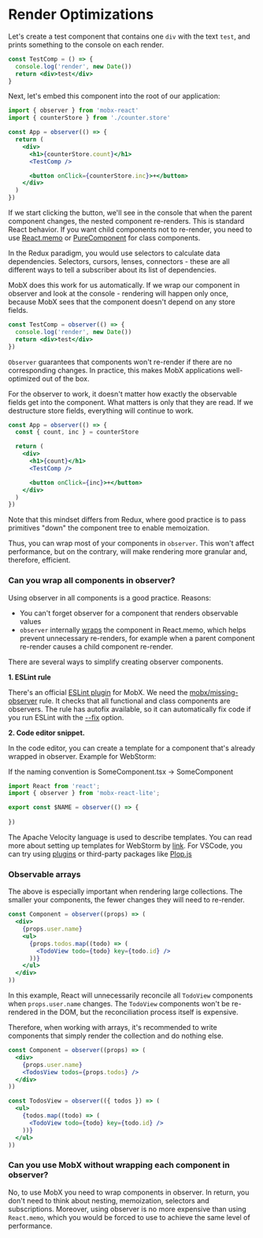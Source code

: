 # Render Optimizations

Let's create a test component that contains one `div` with the text `test`, and prints something to the console on each render.

```jsx
const TestComp = () => {
  console.log('render', new Date())
  return <div>test</div>
}
```

Next, let's embed this component into the root of our application:

```jsx
import { observer } from 'mobx-react'
import { counterStore } from './counter.store'

const App = observer(() => {
  return (
    <div>
      <h1>{counterStore.count}</h1>
      <TestComp />

      <button onClick={counterStore.inc}>+</button>
    </div>
  )
})
```

If we start clicking the button, we'll see in the console that when the parent component changes, the nested component re-renders. This is standard React behavior. If you want child components not to re-render, you need to use [React.memo](https://reactjs.org/docs/react-api.html#reactmemo) or [PureComponent](https://reactjs.org/docs/react-api.html#reactpurecomponent) for class components.

In the Redux paradigm, you would use selectors to calculate data dependencies. Selectors, cursors, lenses, connectors - these are all different ways to tell a subscriber about its list of dependencies.

MobX does this work for us automatically. If we wrap our component in observer and look at the console - rendering will happen only once, because MobX sees that the component doesn't depend on any store fields.

```jsx
const TestComp = observer(() => {
  console.log('render', new Date())
  return <div>test</div>
})
```

`Observer` guarantees that components won't re-render if there are no corresponding changes. In practice, this makes MobX applications well-optimized out of the box.

For the observer to work, it doesn't matter how exactly the observable fields get into the component. What matters is only that they are read. If we destructure store fields, everything will continue to work.

```jsx
const App = observer(() => {
  const { count, inc } = counterStore

  return (
    <div>
      <h1>{count}</h1>
      <TestComp />

      <button onClick={inc}>+</button>
    </div>
  )
})
```

Note that this mindset differs from Redux, where good practice is to pass primitives "down" the component tree to enable memoization.

Thus, you can wrap most of your components in `observer`. This won't affect performance, but on the contrary, will make rendering more granular and, therefore, efficient.

### Can you wrap all components in observer?

Using observer in all components is a good practice. Reasons:
- You can't forget observer for a component that renders observable values
- `observer` internally [wraps](https://github.com/mobxjs/mobx/blob/b82c7f3229439a6a1f0d35ebb559dc6b0fd0bec7/packages/mobx-react-lite/src/observer.ts#L130) the component in React.memo, which helps prevent unnecessary re-renders, for example when a parent component re-render causes a child component re-render.

There are several ways to simplify creating observer components.

**1. ESLint rule**

There's an official [ESLint plugin](https://github.com/mobxjs/mobx/tree/main/packages/eslint-plugin-mobx) for MobX. We need the [mobx/missing-observer](https://github.com/mobxjs/mobx/tree/main/packages/eslint-plugin-mobx#mobxmissing-observer) rule. It checks that all functional and class components are observers. The rule has autofix available, so it can automatically fix code if you run ESLint with the [--fix](https://eslint.org/docs/latest/user-guide/command-line-interface#--fix) option.

**2. Code editor snippet.**

In the code editor, you can create a template for a component that's already wrapped in observer. Example for WebStorm:

If the naming convention is SomeComponent.tsx -> SomeComponent

```typescript
import React from 'react';
import { observer } from 'mobx-react-lite';

export const $NAME = observer(() => {
  
})
```

The Apache Velocity language is used to describe templates. You can read more about setting up templates for WebStorm by [link](https://habr.com/ru/articles/764510/). For VSCode, you can try using [plugins](https://marketplace.visualstudio.com/items?itemName=bam.vscode-file-templates) or third-party packages like [Plop.js](https://github.com/plopjs/plop)

### Observable arrays

The above is especially important when rendering large collections. The smaller your components, the fewer changes they will need to re-render.

```jsx
const Component = observer((props) => (
  <div>
    {props.user.name}
    <ul>
      {props.todos.map((todo) => (
        <TodoView todo={todo} key={todo.id} />
      ))}
    </ul>
  </div>
))
```

In this example, React will unnecessarily reconcile all `TodoView` components when `props.user.name` changes. The `TodoView` components won't be re-rendered in the DOM, but the reconciliation process itself is expensive.

Therefore, when working with arrays, it's recommended to write components that simply render the collection and do nothing else.

```jsx
const Component = observer((props) => (
  <div>
    {props.user.name}
    <TodosView todos={props.todos} />
  </div>
))

const TodosView = observer(({ todos }) => (
  <ul>
    {todos.map((todo) => (
      <TodoView todo={todo} key={todo.id} />
    ))}
  </ul>
))
```

### Can you use MobX without wrapping each component in observer?

No, to use MobX you need to wrap components in observer. In return, you don't need to think about nesting, memoization, selectors and subscriptions. Moreover, using observer is no more expensive than using `React.memo`, which you would be forced to use to achieve the same level of performance.